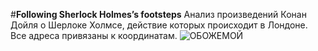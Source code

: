#**Following Sherlock Holmes’s footsteps**
Анализ  произведений Конан Дойля о Шерлоке Холмсе, действие которых происходит в Лондоне. Все адреса привязаны к координатам.
![ОБОЖЕМОЙ](https://github.com/wildmary/Following-Sherlock-Holmes-footsteps/blob/master/Ресурс%203%404x.png)
